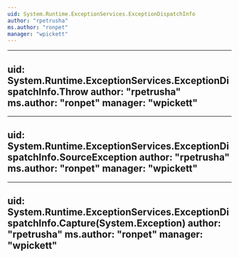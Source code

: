 ```yaml
---
uid: System.Runtime.ExceptionServices.ExceptionDispatchInfo
author: "rpetrusha"
ms.author: "ronpet"
manager: "wpickett"
---
```


---
uid: System.Runtime.ExceptionServices.ExceptionDispatchInfo.Throw
author: "rpetrusha"
ms.author: "ronpet"
manager: "wpickett"
---

---
uid: System.Runtime.ExceptionServices.ExceptionDispatchInfo.SourceException
author: "rpetrusha"
ms.author: "ronpet"
manager: "wpickett"
---

---
uid: System.Runtime.ExceptionServices.ExceptionDispatchInfo.Capture(System.Exception)
author: "rpetrusha"
ms.author: "ronpet"
manager: "wpickett"
---
